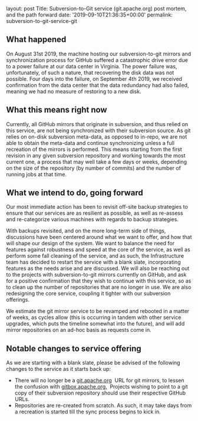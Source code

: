 
layout: post
Title: Subversion-to-Git service (git.apache.org) post mortem, and the path forward
date: '2019-09-10T21:36:35+00:00'
permalink: subversion-to-git-service-git

<h2>What happened<br /></h2> 
  <p>On August 31st 2019, the machine hosting our subversion-to-git mirrors and synchronization process for GitHub suffered a catastrophic drive error due to a power failure at our data center in Virginia. The power failure was, unfortunately, of such a nature, that recovering the disk data was not possible. Four days into the failure, on September 4th 2019, we received confirmation from the data center that the data redundancy had also failed, meaning we had no measure of restoring to a new disk.</p> 
  <h2>What this means right now</h2> 
  <p> Currently, all GitHub mirrors that originate in subversion, and thus relied on this service, are not being synchronized with their subversion source. As git relies on on-disk subversion meta-data, as opposed to in-repo, we are not able to obtain the meta-data and continue synchronizing unless a full recreation of the mirrors is performed. This means starting from the first revision in any given subversion repository and working towards the most current one, a process that may well take a few days or weeks, depending on the size of the repository (by number of commits) and the number of running jobs at that time.<br /></p> 
  <h2>What we intend to do, going forward </h2> 
  <p>Our most immediate action has been to revisit off-site backup strategies to ensure that our services are as resilient as possible, as well as re-assess and re-categorize various machines with regards to backup strategies.</p> 
  <p>With backups revisited, and on the more long-term side of things, discussions have been centered around what we want to offer, and how that will shape our design of the system. We want to balance the need for features against robustness and speed at the core of the service, as well as perform some fall cleaning of the service, and as such, the Infrastructure team has decided to restart the service with a blank slate, incorporating features as the needs arise and are discussed. We will also be reaching out to the projects with subversion-to-git mirrors currently on GitHub, and ask for a positive confirmation that they wish to continue with this service, so as to clean up the number of repositories that are no longer in use. We are also redesigning the core service, coupling it tighter with our subversion offerings. <br /></p> 
  <p>We estimate the git mirror service to be revamped and rebooted in a matter of weeks, as cycles allow (this is occurring in tandem with other service upgrades, which puts the timeline somewhat into the future), and will add mirror repositories on an ad-hoc basis as requests come in.</p> 
  <h2>Notable changes to service offering</h2> 
  <p>As we are starting with a blank slate, please be advised of the following changes to the service as it starts back up:</p> 
  <ul> 
    <li>There will no longer be a <a href="http://git.apache.org">git.apache.org</a>&nbsp; URL for git mirrors, to lessen the confusion with <a href="http://gitbox.apache.org">gitbox.apache.org.</a>&nbsp; Projects wishing to point to a git copy of their subversion repository should use their respective GitHub URLs.</li> 
    <li>Repositories are re-created from scratch. As such, it may take days from a recreation is started till the sync process begins to kick in.</li> 
  </ul>
